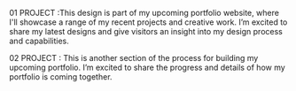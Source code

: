 01 PROJECT :This design is part of my upcoming portfolio website, where I'll showcase a range of my recent projects and creative work. I’m excited to share my latest designs and give visitors an insight into my design process and capabilities.  

02 PROJECT : This is another section of the process for building my upcoming portfolio. I’m excited to share the progress and details of how my portfolio is coming together.
